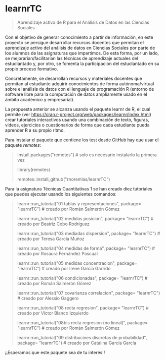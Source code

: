 # learnrTC

> Aprendizaje activo de R para el Análisis de Datos en las Ciencias Sociales

Con el objetivo de generar conocimiento a partir de información, en este proyecto se persigue desarrollar recursos docentes que permitan el aprendizaje activo del análisis de datos en Ciencias Sociales por parte de los alumnos de las asignaturas que impartimos. De esta forma, por un lado, se mejorarían/facilitarían las técnicas de aprendizaje actuales del estudiantado y, por otro, se fomenta la participación del estudiantado en su propio proceso formativo.

Concretamente, se desarrollan recursos y materiales docentes que permitan al estudiante adquirir conocimientos de forma autónoma/virtual sobre el análisis de datos con el lenguaje de programación R (entorno de software libre para la computación de datos ampliamente usado en el ámbito académico y empresarial). 

La propuesta anterior se alcanza usando el paquete learnr de R, el cual permite (ver https://cran.r-project.org/web/packages/learnr/index.html) crear tutoriales interactivos usando una combinación de texto, figuras, videos, ejercicios o cuestionarios de forma que cada estudiante pueda aprender R a su propio ritmo. 

Para instalar el paquete que contiene los test desde GitHub hay que usar el paquete *remotes*:

> install.packages("remotes") # solo es necesario instalarlo la primera vez
>
> library(remotes)
>
> remotes::install_github("rnoremlas/learnrTC")

Para la asignatura Técnicas Cuantitativas 1 se han creado diez tutoriales que puedes ejecutar usando los siguientes comandos:

> learnr::run_tutorial("01 tablas y representaciones", package= "learnrTC") # creado por Román Salmerón Gómez
> 
> learnr::run_tutorial("02 medidas posicion", package= "learnrTC") # creado por Beatriz Cobo Rodríguez
> 
> learnr::run_tutorial("03 mediadas dispersion", package= "learnrTC") # creado por Teresa García Muñoz
> 
> learnr::run_tutorial("04 medidas de forma", package= "learnrTC") # creado por Rosaura Fernández Pascual
> 
> learnr::run_tutorial("05 medidas concentracion", package= "learnrTC") # creado por Irene García Garrido
> 
> learnr::run_tutorial("06 condicionadas", package= "learnrTC") # creado por Román Salmerón Gómez
> 
> learnr::run_tutorial("07 covarianza correlacion", package= "learnrTC") # creado por Alessio Gaggero
> 
> learnr::run_tutorial("08 recta regresion", package= "learnrTC") # creado por Víctor Blanco Izquierdo
> 
> learnr::run_tutorial("08bis recta regresion (no lineal)", package= "learnrTC") # creado por Román Salmerón Gómez
> 
> learnr::run_tutorial("09 distribucines discretas de probabilidad", package= "learnrTC") # creado por Catalina García García

¡¡Esperamos que este paquete sea de tu interés!!
